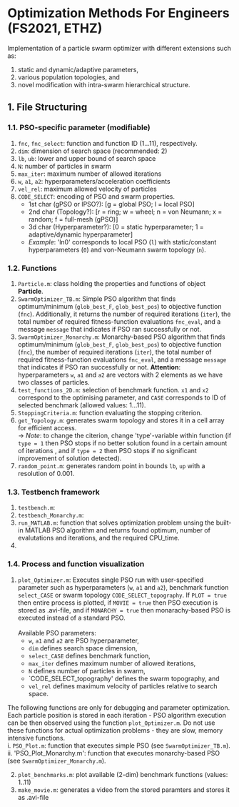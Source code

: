 # Optimization Methods For Engineers (FS2021, ETHZ)
Implementation of a particle swarm optimizer with different extensions such as: 
  1. static and dynamic/adaptive parameters, 
  2. various  population topologies, and 
  3. novel modification with intra-swarm hierarchical structure.


## 1. File Structuring
### 1.1. PSO-specific parameter (modifiable)
1. `fnc`, `fnc_select`:   function and function ID (1...11), respectively.
2. `dim`:   dimension of search space (recommended: 2)
3. `lb`, `ub`:   lower and upper bound of search space
4. `N`: number of particles in swarm
5. `max_iter`: maximum number of allowed iterations
6. `w`, `a1`, `a2`: hyperparameters/acceleration coefficients
7. `vel_rel`: maximum allowed velocity of particles
8. `CODE_SELECT`: encoding of PSO and swarm properties. 
    - 1st char (gPSO or lPSO?): \[g = global PSO; l = local PSO\]
    - 2nd char (Topology?): \[r = ring; w = wheel; n = von Neumann; x = random; f = full-mesh (gPSO)\]
    - 3d char  (Hyperparameter?): \[0 = static hyperparameter; 1 = adaptive/dynamic hyperparameter\]
    - *Example*: 'ln0' corresponds to local PSO (`l`) with static/constant hyperparameters (`0`) and von-Neumann swarm topology (`n`). 

### 1.2. Functions
1. `Particle.m`: class holding the properties and functions of object **Particle**.
2. `SwarmOptimizer_TB.m`: Simple PSO algorithm that finds optimum/minimum (`glob_best_F`, `glob_best_pos`) to objective function (`fnc`). Additionally, it returns the number of required iterations (`iter`), the total number of required fitness-function evaluations `fnc_eval`, and a message `message` that indicates if PSO ran successfully or not.  
3. `SwarmOptimizer_Monarchy.m`: Monarchy-based PSO algorithm that finds optimum/minimum (`glob_best_F`, `glob_best_pos`) to objective function (`fnc`), the number of required iterations (`iter`), the total number of required fitness-function evaluations `fnc_eval`, and a message `message` that indicates if PSO ran successfully or not. **Attention**: hyperparameters `w`, `a1` and `a2` are vectors with 2 elements as we have two classes of particles. 
4. `test_functions_2D.m`: selection of benchmark function. `x1` and `x2` correspond to the optimising parameter, and `CASE` corresponds to ID of selected benchmark (allowed values: 1...11). 
5. `StoppingCriteria.m`: function evaluating the stopping criterion. 
6. `get_Topology.m`: generates swarm topology and stores it in a cell array for efficient access.   
-> *Note*: to change the citerion, change 'type'-variable within function (if `type = 1` then PSO stops if no better solution found in a certain amount of iterations , and if `type = 2` then PSO stops if no significant improvement of solution detected).
7. `random_point.m`: generates random point in bounds `lb`, `up` with a resolution of 0.001. 


### 1.3. Testbench framework
1. `testbench.m`: 
2. `testbench_Monarchy.m`: 
3. `run_MATLAB.m`: function that solves optimization problem unsing the built-in MATLAB PSO algorithm and returns found optimum, number of evalutations and iterations, and the required CPU_time. 
4. 

### 1.4. Process and function visualization 
1. `plot_Optimizer.m`: Executes single PSO run with user-specified parameter such as hyperparameters (`w`, `a1` and `a2`), benchmark function `select_CASE` or swarm topology `CODE_SELECT_topography`. If `PLOT = true` then entire process is plotted, if `MOVIE = true` then PSO execution is stored as .avi-file, and if `MONARCHY = true` then monarachy-based PSO is executed instead of a standard PSO.<br/><br/>
Available PSO parameters: 
	- `w`, `a1` and `a2` are PSO hyperparameter,
	- `dim` defines search space dimension,
	- `select_CASE` defines benchmark function, 
	- `max_iter` defines maximum  number of allowed iterations,
	- `N` defines number of particles in swarm,
	- `CODE_SELECT_topography' defines the swarm topography, and
	- `vel_rel` defines maximum velocity of particles relative to search space. 
	
The following functions are only for debugging and parameter optimization. Each particle position is stored in each iteration - PSO algorithm execution can be then observed using the function `plot_Optimizer.m`. Do not use these functions for actual optimization problems - they are slow, memory intensive functions.    
i. `PSO_Plot.m`: function that executes simple PSO (see `SwarmOptimizer_TB.m`).     
ii. 'PSO_Plot_Monarchy.m': function that executes monarchy-based PSO (see `SwarmOptimizer_Monarchy.m`).

2. `plot_benchmarks.m`: plot available (2-dim) benchmark functions (values: 1..11)
3. `make_movie.m`: generates a video from the stored paramters and stores it as .avi-file

